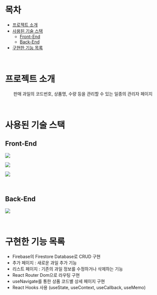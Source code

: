 # 목차

- [프로젝트 소개](#프로젝트-소개)
- [사용된 기술 스택](#사용된-기술-스택)
  - [Front-End](#front-end)
  - [Back-End](#back-end)
- [구현한 기능 목록](#구현한-기능-목록)

<br/>

# 프로젝트 소개

<div align="center">
<p>
  판매 과일의 코드번호, 상품명, 수량 등을 관리할 수 있는 일종의 관리자 페이지</p>
</div>

<br/>

# 사용된 기술 스택

## Front-End

![](https://img.shields.io/badge/front_end-javascript-F7DF1E?style=for-the-badge&logo=javascript)

![](https://img.shields.io/badge/front_end-react-61DAFB?style=for-the-badge&logo=react)

![](https://img.shields.io/badge/%20front_end-sass-CC6699?style=for-the-badge&logo=sass)

<br/>

## Back-End

![](https://img.shields.io/badge/%20back_end-firebase-ffca28?style=for-the-badge&logo=firebase)

<br/>

# 구현한 기능 목록

- Firebase의 Firestore Database로 CRUD 구현
- 추가 페이지 : 새로운 과일 추가 기능
- 리스트 페이지 : 기존의 과일 정보를 수정하거나 삭제하는 기능
- React Router Dom으로 라우팅 구현
- useNavigate를 통한 상품 코드별 상세 페이지 구현
- React Hooks 사용 (useState, useContext, useCallback, useMemo)
